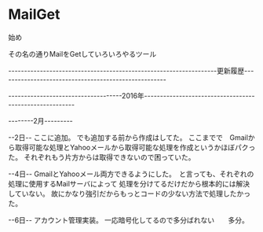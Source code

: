 # MailGet
始め

その名の通りMailをGetしていろいろやるツール

------------------------------------------------------------------更新履歴-----------------------------------------------------

------------------------------------2016年--------------------------------------------------------

--------2月---------

--2日--
ここに追加。
でも追加する前から作成はしてた。
ここまでで　Gmailから取得可能な処理とYahooメールから取得可能な処理を作成というかほぼパクった。
それぞれもう片方からは取得できないので困っていた。

--4日--
GmailとYahooメール両方できるようにした。　と言っても、それぞれの処理に使用するMailサーバによって
処理を分けてるだけだから根本的には解決していない。
故にかなり強引だからもっとコードの少ない方法で処理したかった。

--6日--
アカウント管理実装。
一応暗号化してるので多分ばれない　　多分。



